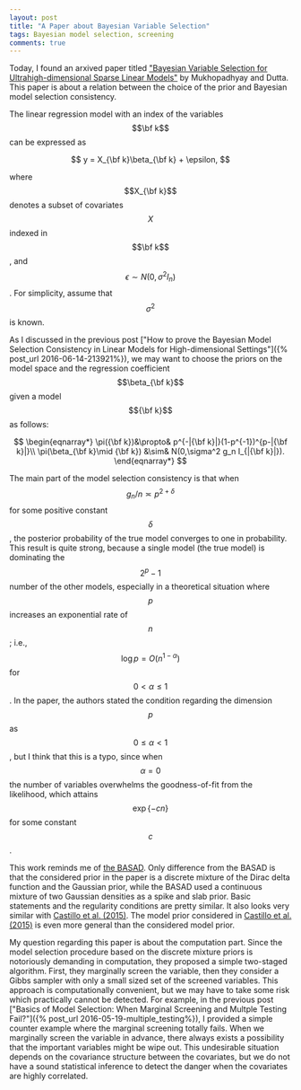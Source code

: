 ```yaml
---
layout: post
title: "A Paper about Bayesian Variable Selection"
tags: Bayesian model selection, screening
comments: true
---
```


  Today, I found an arxived paper  titled ["Bayesian Variable Selection for Ultrahigh-dimensional Sparse Linear Models"](http://arxiv.org/abs/1609.06031) by Mukhopadhyay and Dutta. This paper is about a relation between the choice of the prior and Bayesian model selection consistency. 

  The linear regression model with an index of the variables $$\bf k$$ can be expressed as

$$
y = X_{\bf k}\beta_{\bf k} + \epsilon,
$$   

where $$X_{\bf k}$$ denotes a subset of covariates $$X$$ indexed in $$\bf k$$, and $$\epsilon\sim N(0,\sigma^2I_n)$$.  For simplicity, assume that $$\sigma^2$$ is known.

As I discussed in the previous post ["How to prove the  Bayesian Model Selection Consistency in Linear Models for High-dimensional Settings"]({% post_url 2016-06-14-213921%}), we may want to choose the priors on the model space and the regression coefficient $$\beta_{\bf k}$$ given a model $${\bf k}$$ as follows:

$$
\begin{eqnarray*}
\pi({\bf k})&\propto& p^{-|{\bf k}|}(1-p^{-1})^{p-|{\bf k}|}\\
\pi(\beta_{\bf k}\mid {\bf k}) &\sim& N(0,\sigma^2 g_n I_{|{\bf k}|}).
\end{eqnarray*}
$$

The main part of the model selection consistency is that when $$ g_n/n \asymp p^{2+\delta}$$ for some positive constant $$\delta$$, the posterior probability of the true model converges to one in probability. This result is quite strong, because a single model (the true model) is dominating the $$2^p-1$$ number of the other models, especially in a theoretical situation where $$p$$ increases an exponential rate of $$n$$; i.e., $$\log p = O(n^{1-\alpha})$$  for $$0<\alpha\leq 1$$. In the paper, the authors stated the condition regarding the dimension $$p$$ as  $$0\leq\alpha<1$$, but I think that this is a typo, since when $$\alpha=0$$ the number of variables overwhelms the goodness-of-fit from the likelihood, which attains $$\exp\{ - cn\}$$ for some constant $$c$$. 

 This work reminds me of [the BASAD](https://arxiv.org/pdf/1405.6545.pdf). Only difference from the BASAD is that the considered prior in the paper is a discrete mixture of the Dirac delta function and the Gaussian prior, while the BASAD used a continuous mixture of two Gaussian densities as a  spike and slab prior.   Basic statements and the regularity conditions are pretty similar. It also looks very similar with [Castillo et al. (2015)](https://arxiv.org/pdf/1403.0735). The model prior considered in [Castillo et al. (2015)](https://arxiv.org/pdf/1403.0735) is even more general than the considered model prior.
 
 My question regarding this paper is about the computation part. Since the model selection procedure based on the discrete mixture priors is  notoriously demanding in computation,  they proposed a simple two-staged algorithm. First, they marginally screen the variable, then they consider a Gibbs sampler with only a small sized set of  the screened variables. This approach is computationally convenient, but we may have to take some risk which practically cannot be detected. For example, in the previous post ["Basics of Model Selection: When Marginal Screening and Multple Testing Fail?"]({% post_url 2016-05-19-multiple_testing%}), I provided a simple counter example where the marginal screening totally fails. When we marginally screen the variable in advance, there always exists a possibility that the important variables might be wipe out. This undesirable situation depends on the covariance structure between the covariates, but we do not have a sound statistical inference to detect the danger when the covariates are highly correlated.  
 
 



